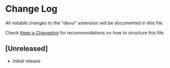 # Change Log

All notable changes to the "devui" extension will be documented in this file.

Check [Keep a Changelog](http://keepachangelog.com/) for recommendations on how to structure this file.

## [Unreleased]

- Initial release